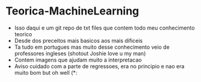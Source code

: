# Teorica-MachineLearning
* Isso daqui e um git repo de txt files que contem todo meu conhecimento teorico
* Desde dos preceitos mais basicos aos mais dificeis
* Ta tudo em portugues mas muito desse conhecimento veio de professores ingleses (shotout Joshie love u my man)
* Contem imagens que ajudam muito a interpretacao
* Aviso cuidado com a parte de regressoes, era no principio e nao era muito bom but oh well (*:
